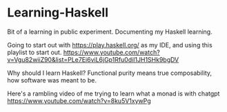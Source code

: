 # Learning-Haskell
Bit of a learning in public experiment. Documenting my Haskell learning. 

Going to start out with https://play.haskell.org/ as my IDE, and using this playlist to start out. 
https://www.youtube.com/watch?v=Vgu82wiiZ90&list=PLe7Ei6viL6jGp1Rfu0dil1JH1SHk9bgDV

Why should I learn Haskell? Functional purity means true composability, how software was meant to be.

Here's a rambling video of me trying to learn what a monad is with chatgpt
https://www.youtube.com/watch?v=8ku5V1xywPg
